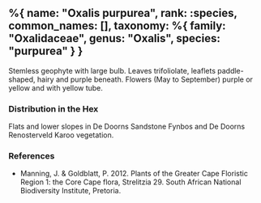 %{
    name: "Oxalis purpurea",
    rank: :species,
    common_names: [],
    taxonomy: %{
        family: "Oxalidaceae",
        genus: "Oxalis",
        species: "purpurea"
    }
}
---

Stemless geophyte with large bulb. Leaves trifoliolate, leaflets paddle-shaped, hairy and purple beneath. Flowers
(May to September) purple or yellow and with yellow tube.

<!-- read more -->

### Distribution in the Hex

Flats and lower slopes in De Doorns Sandstone Fynbos and De Doorns Renosterveld Karoo vegetation.

### References

* Manning, J. & Goldblatt, P. 2012. Plants of the Greater Cape Floristic Region 1: the Core Cape flora, Strelitzia 29. South African National Biodiversity Institute, Pretoria.